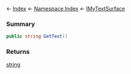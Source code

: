← [Index](Api-Index) ← [Namespace Index](Namespace-Index) ← [IMyTextSurface](Sandbox.ModAPI.Ingame.IMyTextSurface)

### Summary

```csharp
public string GetText()
```

### Returns

[string](https://docs.microsoft.com/en-us/dotnet/api/System.String?view=netframework-4.6)

